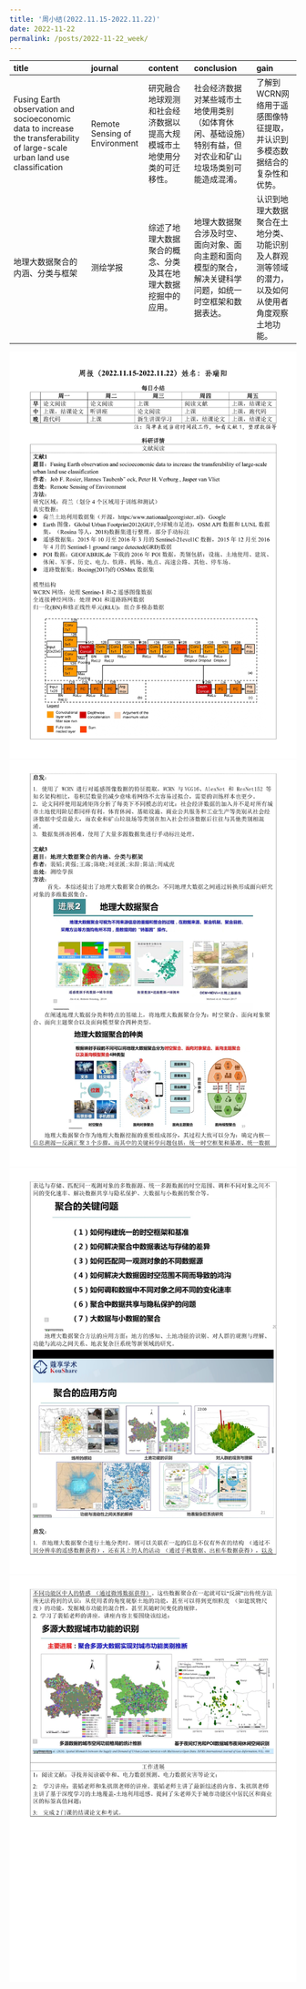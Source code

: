 ```yaml
---
title: '周小结(2022.11.15-2022.11.22)'
date: 2022-11-22
permalink: /posts/2022-11-22_week/
---
```

| title                                                                                                                        | journal                       | content                                                                | conclusion                                                                                                 | gain                                                                                               |
|:-----------------------------------------------------------------------------------------------------------------------------|:------------------------------|:-----------------------------------------------------------------------|:-----------------------------------------------------------------------------------------------------------|:---------------------------------------------------------------------------------------------------|
| Fusing Earth observation and socioeconomic data to increase the transferability of large-scale urban land use classification | Remote Sensing of Environment | 研究融合地球观测和社会经济数据以提高大规模城市土地使用分类的可迁移性。 | 社会经济数据对某些城市土地使用类别（如体育休闲、基础设施）特别有益，但对农业和矿山垃圾场类别可能造成混淆。 | 了解到WCRN网络用于遥感图像特征提取，并认识到多模态数据结合的复杂性和优势。                         |
| 地理大数据聚合的内涵、分类与框架                                                                                             | 测绘学报                      | 综述了地理大数据聚合的概念、分类及其在地理大数据挖掘中的应用。         | 地理大数据聚合涉及时空、面向对象、面向主题和面向模型的聚合，解决关键科学问题，如统一时空框架和数据表达。   | 认识到地理大数据聚合在土地分类、功能识别及人群观测等领域的潜力，以及如何从使用者角度观察土地功能。 |


![image](/files/post/2022-11-22-week/0.jpg)
![image](/files/post/2022-11-22-week/1.jpg)
![image](/files/post/2022-11-22-week/2.jpg)
![image](/files/post/2022-11-22-week/3.jpg)